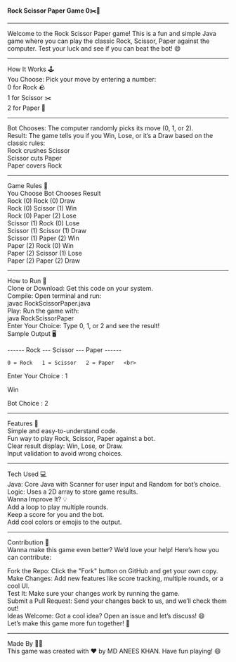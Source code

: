 <b>Rock Scissor Paper Game 0✂️📜</b>
<hr>
Welcome to the Rock Scissor Paper game! This is a fun and simple Java game where you can play the classic Rock, Scissor, Paper against the computer. Test your luck and see if you can beat the bot! 😄
<hr>
How It Works 🕹️<br>
You Choose: Pick your move by entering a number:<br>
0 for Rock 🪨<br>
1 for Scissor ✂️<br>
2 for Paper 📜<br>
<hr>
Bot Chooses: The computer randomly picks its move (0, 1, or 2).<br>
Result: The game tells you if you Win, Lose, or it’s a Draw based on the classic rules:<br>
Rock crushes Scissor<br>
Scissor cuts Paper<br>
Paper covers Rock<br>
<hr>
Game Rules 📏<br>
You Choose	    Bot Chooses	      Result<br>
Rock (0)	      Rock (0)	        Draw<br>
Rock (0)	      Scissor (1)	      Win<br>
Rock (0)	      Paper (2)	        Lose<br>
Scissor (1)   	Rock (0)	        Lose<br>
Scissor (1)   	Scissor (1)     	Draw<br>
Scissor (1)   	Paper (2)       	Win<br>
Paper (2)	      Rock (0)        	Win<br>
Paper (2)     	Scissor (1)     	Lose<br>
Paper (2)     	Paper (2)       	Draw<br>
<hr>
How to Run 🚀<br>
Clone or Download: Get this code on your system.<br>
Compile: Open terminal and run:<br>
javac RockScissorPaper.java<br>
Play: Run the game with:<br>
java RockScissorPaper<br>
Enter Your Choice: Type 0, 1, or 2 and see the result!<br>
Sample Output 🖥️<br>

------ Rock --- Scissor --- Paper ------<br>

    0 = Rock   1 = Scissor   2 = Paper   <br>

Enter Your Choice : 1<br>

Win<br>

Bot Choice : 2<br>
<hr>
Features 🌟<br>
Simple and easy-to-understand code.<br>
Fun way to play Rock, Scissor, Paper against a bot.<br>
Clear result display: Win, Lose, or Draw.<br>
Input validation to avoid wrong choices.<br>
<hr>
Tech Used 💻<br>
Java: Core Java with Scanner for user input and Random for bot’s choice.<br>
Logic: Uses a 2D array to store game results.<br>
Wanna Improve It? 💡<br>
Add a loop to play multiple rounds.<br>
Keep a score for you and the bot.<br>
Add cool colors or emojis to the output.<br>
<hr>
Contribution 🤝<br>
Wanna make this game even better? We’d love your help! Here’s how you can contribute:<br>

Fork the Repo: Click the "Fork" button on GitHub and get your own copy.<br>
Make Changes: Add new features like score tracking, multiple rounds, or a cool UI.<br>
Test It: Make sure your changes work by running the game.<br>
Submit a Pull Request: Send your changes back to us, and we’ll check them out!<br>
Ideas Welcome: Got a cool idea? Open an issue and let’s discuss! 😄<br>
Let’s make this game more fun together! 🚀<br>
<hr>
Made By 👨‍💻<br>
This game was created with ❤️ by MD ANEES KHAN. Have fun playing! 😄
